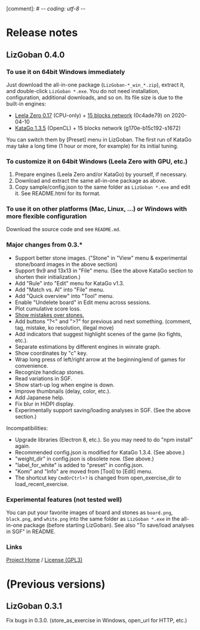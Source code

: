 [comment]: # -*- coding: utf-8 -*-

# Release notes

## LizGoban 0.4.0

### To use it on 64bit Windows immediately

Just download the all-in-one package (`LizGoban-*_win_*.zip`), extract it, and double-click `LizGoban *.exe`. You do not need installation, configuration, additional downloads, and so on. Its file size is due to the built-in engines:

* [Leela Zero 0.17](https://github.com/leela-zero/leela-zero/releases/tag/v0.17) (CPU-only) + [15 blocks network](https://github.com/leela-zero/leela-zero/issues/2192) (0c4ade79) on 2020-04-10
* [KataGo 1.3.5](https://github.com/lightvector/KataGo/releases/tag/v1.3.5) (OpenCL) + 15 blocks network (g170e-b15c192-s1672)

You can switch them by [Preset] menu in LizGoban. The first run of KataGo may take a long time (1 hour or more, for example) for its initial tuning.

### To customize it on 64bit Windows (Leela Zero with GPU, etc.)

1. Prepare engines (Leela Zero and/or KataGo) by yourself, if necessary.
2. Download and extract the same all-in-one package as above.
3. Copy sample/config.json to the same folder as `LizGoban *.exe` and edit it. See README.html for its format.

### To use it on other platforms (Mac, Linux, ...) or Windows with more flexible configuration

Download the source code and see `README.md`.

### Major changes from 0.3.*

* Support better stone images. ("Stone" in "View" menu & experimental stone/board images in the above section)
* Support 9x9 and 13x13 in "File" menu. (See the above KataGo section to shorten their initialization.)
* Add "Rule" into "Edit" menu for KataGo v1.3.
* Add "Match vs. AI" into "File" menu.
* Add "Quick overview" into "Tool" menu.
* Enable "Undelete board" in Edit menu across sessions.
* Plot cumulative score loss.
* [Show mistakes over stones.](https://github.com/featurecat/lizzie/issues/671#issuecomment-586090067)
* Add buttons "?<" and ">?" for previous and next something. (comment, tag, mistake, ko resolution, illegal move)
* Add indicators that suggest highlight scenes of the game (ko fights, etc.).
* Separate estimations by different engines in winrate graph.
* Show coordinates by "c" key.
* Wrap long press of left/right arrow at the beginning/end of games for convenience.
* Recognize handicap stones.
* Read variations in SGF.
* Show start-up log when engine is down.
* Improve thumbnails (delay, color, etc.).
* Add Japanese help.
* Fix blur in HiDPI display.
* Experimentally support saving/loading analyses in SGF. (See the above section.)

Incompatibilities:

* Upgrade libraries (Electron 8, etc.). So you may need to do "npm install" again.
* Recommended config.json is modified for KataGo 1.3.4. (See above.)
* "weight_dir" in config.json is obsolete now. (See above.)
* "label_for_white" is added to "preset" in config.json.
* "Komi" and "Info" are moved from [Tool] to [Edit] menu.
* The shortcut key `CmdOrCtrl+?` is changed from open_exercise_dir to load_recent_exercise.

### Experimental features (not tested well)

You can put your favorite images of board and stones as `board.png`, `black.png`, and `white.png` into the same folder as `LizGoban *.exe` in the all-in-one package (before starting LizGoban). See also "To save/load analyses in SGF" in README.

### Links

[Project Home](https://github.com/kaorahi/lizgoban) /
[License (GPL3)](https://github.com/kaorahi/lizgoban/blob/master/LICENSE.txt)

# (Previous versions)

## LizGoban 0.3.1

Fix bugs in 0.3.0. (store_as_exercise in Windows, open_url for HTTP, etc.)
